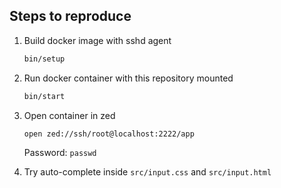 ## Steps to reproduce

1. Build docker image with sshd agent
   ```bash
   bin/setup
   ```
2. Run docker container with this repository mounted
   ```bash
   bin/start
   ```
3. Open container in zed
   ```bash
   open zed://ssh/root@localhost:2222/app
   ```

   Password: `passwd`

4. Try auto-complete inside `src/input.css` and `src/input.html`
